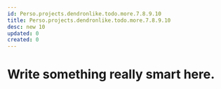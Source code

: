 ```yaml
---
id: Perso.projects.dendronlike.todo.more.7.8.9.10
title: Perso.projects.dendronlike.todo.more.7.8.9.10
desc: new 10 
updated: 0
created: 0
---
```

# Write something really smart here.
